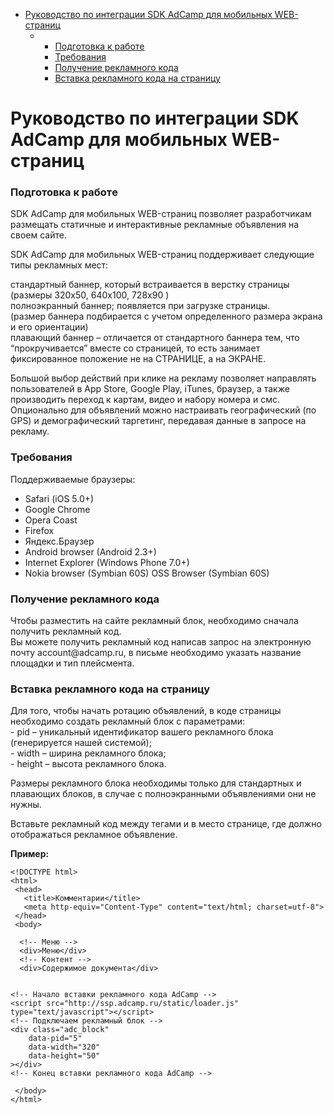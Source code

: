 <p><div class="toc"><div class="toc">
<ul>
<li><a href="#руководство-по-интеграции-sdk-adcamp-для-мобильных-web-страниц">Руководство по интеграции SDK AdCamp для мобильных WEB-страниц</a><ul>
<li><ul>
<li><a href="#подготовка-к-работe">Подготовка к работe</a></li>
<li><a href="#требования">Требования</a></li>
<li><a href="#получение-рекламного-кода">Получение рекламного кода</a></li>
<li><a href="#вставка-рекламного-кода-на-страницу">Вставка рекламного кода на страницу</a></li>
</ul>
</li>
</ul>
</li>
</ul>
</div>
</div>
</p>

<h1 id="руководство-по-интеграции-sdk-adcamp-для-мобильных-web-страниц">Руководство по интеграции SDK AdCamp для мобильных WEB-страниц</h1>



<h3 id="подготовка-к-работe">Подготовка к работe</h3>

<p>SDK AdCamp для мобильных WEB-страниц позволяет разработчикам размещать статичные и интерактивные рекламные объявления на своем сайте.</p>

<p>SDK AdCamp для мобильных WEB-страниц поддерживает следующие типы рекламных мест:</p>

<p>стандартный баннер, который встраивается в верстку страницы (размеры 320х50, 640х100, 728х90 ) <br>
полноэкранный баннер; появляется при загрузке страницы. <br>
(размер баннера подбирается с учетом определенного размера экрана и его ориентации) <br>
плавающий баннер – отличается от стандартного баннера тем, что “прокручивается” вместе со страницей, то есть занимает фиксированное положение не на СТРАНИЦЕ, а на ЭКРАНЕ.                    </p>

<p>Большой выбор действий при клике на рекламу позволяет направлять пользователей в App Store, Google Play, iTunes, браузер, а также производить переход к картам, видео и набору номера и смс. Опционально для объявлений можно настраивать географический (по GPS) и демографический таргетинг, передавая данные в запросе на рекламу.</p>

<h3 id="требования">Требования</h3>

<p>Поддерживаемые браузеры:</p>

<ul>
<li>Safari (iOS 5.0+) </li>
<li>Google Chrome </li>
<li>Opera Coast </li>
<li>Firefox </li>
<li>Яндекс.Браузер</li>
<li>Android browser (Android 2.3+) </li>
<li>Internet Explorer (Windows Phone 7.0+)</li>
<li>Nokia browser (Symbian 60S) OSS Browser (Symbian 60S)</li>
</ul>

<h3 id="получение-рекламного-кода">Получение рекламного кода</h3>

<p>Чтобы разместить на сайте рекламный блок, необходимо сначала получить рекламный код.  <br>
Вы можете получить рекламный код написав запрос на электронную почту account@adcamp.ru, в письме необходимо указать название площадки и тип плейсмента.</p>



<h3 id="вставка-рекламного-кода-на-страницу">Вставка рекламного кода на страницу</h3>

<p>Для того, чтобы начать ротацию объявлений, в коде страницы необходимо создать рекламный блок с параметрами: <br>
- pid – уникальный идентификатор вашего рекламного блока (генерируется нашей системой); <br>
- width – ширина рекламного блока; <br>
- height – высота рекламного блока.</p>

<p>Размеры рекламного блока необходимы только для стандартных и плавающих блоков, в случае с полноэкранными объявлениями они не нужны.</p>

<p>Вставьте рекламный код между тегами  и  в место странице, где должно отображаться рекламное объявление.</p>

<p><strong>Пример:</strong></p>

<pre class="prettyprint"><code class=" hljs xml"><span class="hljs-doctype">&lt;!DOCTYPE html&gt;</span>
<span class="hljs-tag">&lt;<span class="hljs-title">html</span>&gt;</span>
 <span class="hljs-tag">&lt;<span class="hljs-title">head</span>&gt;</span>
   <span class="hljs-tag">&lt;<span class="hljs-title">title</span>&gt;</span>Комментарии<span class="hljs-tag">&lt;/<span class="hljs-title">title</span>&gt;</span>
   <span class="hljs-tag">&lt;<span class="hljs-title">meta</span> <span class="hljs-attribute">http-equiv</span>=<span class="hljs-value">"Content-Type"</span> <span class="hljs-attribute">content</span>=<span class="hljs-value">"text/html; charset=utf-8"</span>&gt;</span>
 <span class="hljs-tag">&lt;/<span class="hljs-title">head</span>&gt;</span>
 <span class="hljs-tag">&lt;<span class="hljs-title">body</span>&gt;</span> 

  <span class="hljs-comment">&lt;!-- Меню --&gt;</span>
  <span class="hljs-tag">&lt;<span class="hljs-title">div</span>&gt;</span>Меню<span class="hljs-tag">&lt;/<span class="hljs-title">div</span>&gt;</span>
  <span class="hljs-comment">&lt;!-- Контент --&gt;</span>
  <span class="hljs-tag">&lt;<span class="hljs-title">div</span>&gt;</span>Содержимое документа<span class="hljs-tag">&lt;/<span class="hljs-title">div</span>&gt;</span>


<span class="hljs-comment">&lt;!-- Начало вставки рекламного кода AdCamp --&gt;</span>
<span class="hljs-tag">&lt;<span class="hljs-title">script</span> <span class="hljs-attribute">src</span>=<span class="hljs-value">"http://ssp.adcamp.ru/static/loader.js"</span> <span class="hljs-attribute">type</span>=<span class="hljs-value">"text/javascript"</span>&gt;</span><span class="javascript"></span><span class="hljs-tag">&lt;/<span class="hljs-title">script</span>&gt;</span>
<span class="hljs-comment">&lt;!-- Подключаем рекламный блок --&gt;</span>
<span class="hljs-tag">&lt;<span class="hljs-title">div</span> <span class="hljs-attribute">class</span>=<span class="hljs-value">"adc_block"</span> 
    <span class="hljs-attribute">data-pid</span>=<span class="hljs-value">"5"</span>
    <span class="hljs-attribute">data-width</span>=<span class="hljs-value">"320"</span> 
    <span class="hljs-attribute">data-height</span>=<span class="hljs-value">"50"</span> 
&gt;</span><span class="hljs-tag">&lt;/<span class="hljs-title">div</span>&gt;</span>
<span class="hljs-comment">&lt;!-- Конец вставки рекламного кода AdCamp --&gt;</span>

 <span class="hljs-tag">&lt;/<span class="hljs-title">body</span>&gt;</span> 
<span class="hljs-tag">&lt;/<span class="hljs-title">html</span>&gt;</span></code></pre>
